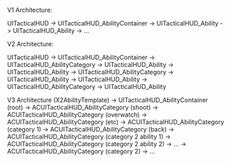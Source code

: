 V1 Architecture:

UITacticalHUD
-> UITacticalHUD_AbilityContainer
    -> UITacticalHUD_Ability
    -> UITacticalHUD_Ability
    -> ...

V2 Architecture:

UITacticalHUD
-> UITacticalHUD_AbilityContainer
    -> UITacticalHUD_AbilityCategory
        -> UITacticalHUD_Ability
        -> UITacticalHUD_Ability
        -> UITacticalHUD_AbilityCategory
            -> UITacticalHUD_Ability
            -> UITacticalHUD_Ability
    -> UITacticalHUD_AbilityCategory
        -> UITacticalHUD_Ability

V3 Architecture (X2AbilityTemplate)
-> UITacticalHUD_AbilityContainer (root)
    -> ACUITacticalHUD_AbilityCategory (shoot)
    -> ACUITacticalHUD_AbilityCategory (overwatch)
    -> ACUITacticalHUD_AbilityCategory (etc)
    -> ACUITacticalHUD_AbilityCategory (category 1)
        -> ACUITacticalHUD_AbilityCategory (back)
        -> ACUITacticalHUD_AbilityCategory (category 2 ability 1)
        -> ACUITacticalHUD_AbilityCategory (category 2 ability 2)
        -> ...
    -> ACUITacticalHUD_AbilityCategory (category 2)
        -> ...





